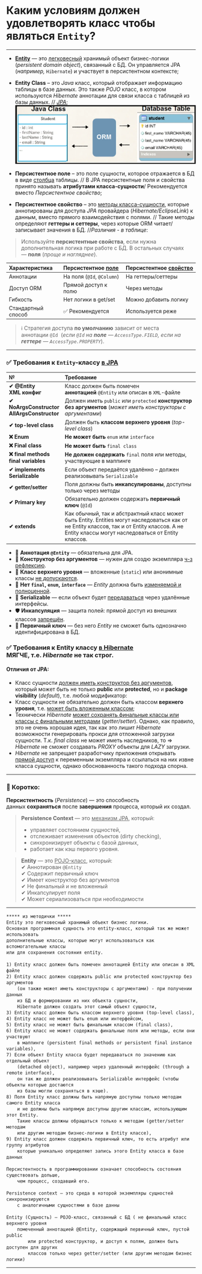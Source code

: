 # Каким условиям должен удовлетворять класс чтобы являться `Entity`?

---
- [**Entity**](https://javarush.com/groups/posts/2259-jpa--znakomstvo-s-tekhnologiey#%D0%A1%D1%83%D1%89%D0%BD%D0%BE%D1%81%D1%82%D0%B8-(Entities)) — это <u>легковесный</u> хранимый объект бизнес-логики (*persistent domain object*), связанный с БД. Он управляется JPA (_например,_ `Hibernate`) и участвует в персистентном контексте;
- **Entity Class** – это *Java* класс, который отображает информацию таблицы в базе данных. Это также *POJO* класс, в котором используются *Hibernate* аннотации для связи класса с таблицей из базы данных. // [*JPA*](https://javarush.com/groups/posts/2259-jpa--znakomstvo-s-tekhnologiey#%D0%A1%D1%83%D1%89%D0%BD%D0%BE%D1%81%D1%82%D0%B8-(Entities));
![ORM](_Attachments_03_Условия_для_Entity/ORM.png)

- **Персистентное поле** – это поле сущности, которое отражается в БД в виде <u>столбца</u> таблицы. // В JPA персистентные поля и свойства принято называть **атрибутами класса-сущности**/ Рекомендуется вместо *Персистентное свойство*;
- **Персистентное свойство** – это <u>методы класса-сущности</u>, которые аннотированы для доступа *JPA* провайдера (*Hibernate/EclipseLink*) к данным, вместо прямого взаимодействия с полями.  // Такие методы определяют **геттеры и сеттеры**, через которые ORM читает/записывает значения в БД. //*Различия - в таблице*:
> Используйте **персистентные свойства**, если нужна дополнительная логика при работе с БД. В остальных случаях — **поля** (*проще и нагляднее*).

| Характеристика     | Персистентное <u>поле</u>  | Персистентное <u>свойство</u> |
| :----------------- | :------------------------- | :---------------------------- |
| Аннотации          | На поля (`@Id`, `@Column`) | На геттеры/сеттеры            |
| Доступ ORM         | Прямой доступ к полю       | Через методы                  |
| Гибкость           | Нет логики в get/set       | Можно добавить логику         |
| Стандартный способ | ✅ Рекомендуется            | Используется реже             |
> ℹ️ Стратегия доступа **по умолчанию** зависит от места аннотации `@Id`  
> (*если `@Id` на **поле** — `AccessType.FIELD`, если на **геттере** — `AccessType.PROPERTY`*).

---
### ✅ Требования к `Entity`-классу <u>в JPA</u>

| №                                          | Требование                                                                                                                                                                                        |
|:---------------------------------------------- |:----------------------------------------------------------------------------------------------------------------------------------------------------------------------------------------------------- |
| **✔ @Entity <br>XML конфиг**                   | Класс должен быть помечен **аннотацией** `@Entity` или описан в `XML`-файле                                                                                                                           |
| **✔ NoArgsConstructor <br>AllArgsConstructor** | Должен иметь `public` или `protected` **конструктор без аргументов** (*может иметь конструкторы с аргументами*)                                                                                       |
| **✔ top-level class**                          | Должен быть **классом верхнего уровня** (_top-level class_)                                                                                                                                           |
| **❌ Enum**                                     | **Не может быть** `enum` или `interface`                                                                                                                                                              |
| **❌ Final class**                              | **Не может быть** `final class`                                                                                                                                                                       |
| **❌ final methods <br>final variables**        | **Не должен содержать** `final` поля или методы, участвующие в маппинге                                                                                                                               |
| **✔ implements <br>Serializable**              | Если объект передаётся удалённо – должен реализовывать `Serializable`                                                                                                                                 |
| **✔ getter/setter**                            | Поля должны быть **инкапсулированы**, доступны только через методы                                                                                                                                    |
| **✔ Primary key**                              | Обязательно должен содержать **первичный ключ** (`@Id`)                                                                                                                                               |
| **✔ extends**                                  | Как обычный, так и абстрактный класс может быть Entity. Entities могут наследоваться как от не Entity классов, так и от Entity классов. А не Entity классы могут наследоваться от Entity <br>классов. |
- 🔖 **Аннотация `@Entity`** — обязательна для JPA.
- 🧱 **Конструктор без аргументов** — нужен для создю экземпляра <u>ч-з рефлексию</u>.
- 🧭 **Класс верхнего уровня** — вложенные (`static`) или анонимные классы <u>не допускаются</u>.
- 🚫 **Нет `final`, `enum`, `interface`** — *Entity* должна быть <u>изменяемой и полноценной</u>.
- 💾 **Serializable** — если объект будет <u>передаваться</u> через удалённые интерфейсы.
- 🛡️ **Инкапсуляция** — защита полей: прямой доступ из внешних классов <u>запрещён</u>.
- 🔑 **Первичный ключ** — без него *Entity* не сможет быть однозначно идентифицирована в БД.

### ✅ Требования к Entity классу <u>в Hibernate</u> <br>МЯГЧЕ, т.е. *Hibernate* не так строг. 
#### Отличия от JPA:  
- Класс сущности <u>должен иметь конструктор без аргументов</u>, который может быть не только **public** или **protected**, но и **package visibility** (*default*), т.е. любой модификатор:
- Класс сущности не обязательно должен быть классом **верхнего уровня**, т.е. <u>может быть вложенным классом</u>;
- Технически *Hibernate* <u>может сохранять финальные классы или классы с финальными методами</u> (*getter/setter*). Однако, как правило, это не очень хорошая идея, так как это лишит *Hibernate* возможности генерировать прокси для отложенной загрузки сущности. Т.к. *final class* не может иметь наследников, то => *Hibernate* не сможет создавать *PROXY* объекты для *LAZY* загрузки. 
- *Hibernate* не запрещает разработчику приложения открывать <u>прямой доступ</u> к переменным экземпляра и ссылаться на них извне класса сущности, однако обоснованность такого подхода спорна.

---
### 📌 Коротко:
**Персистентность** (_Persistence_) — это способность данных **сохраняться** после **завершения** процесса, который их создал.

> **Persistence Context** — это <u>механизм JPA</u>, который:   
> - управляет состоянием сущностей,   
> - отслеживает изменения объектов (dirty checking),   
> - синхронизирует объекты с базой данных,   
> - работает как кэш первого уровня.   

> **Entity** — это <u>POJO-класс</u>, который:  
✔ Аннотирован `@Entity`   
✔ Содержит первичный ключ   
✔ Имеет конструктор без аргументов   
✔ Не финальный и не вложенный   
✔ Инкапсулирует поля   
✔ Может сериализоваться при необходимости   

---

```
***** из методички *****
Entity это легковесный хранимый объект бизнес логики. 
Основная программная сущность это entity-класс, который так же может использовать 
дополнительные классы, которые могут использоваться как вспомогательные классы 
или для сохранения состояния еntity.

1) Entity класс должен быть помечен аннотацией Entity или описан в XML файле
2) Entity класс должен содержать public или protected конструктор без аргументов 
    (он также может иметь конструкторы с аргументами) - при получении данных 
    из БД и формировании из них объекта сущности, 
    Hibernate должен создать этот самый объект сущности,
3) Entity класс должен быть классом верхнего уровня (top-level class),
4) Entity класс не может быть enum или интерфейсом,
5) Entity класс не может быть финальным классом (final class),
6) Entity класс не может содержать финальные поля или методы, если они участвуют 
    в маппинге (persistent final methods or persistent final instance variables),
7) Если объект Entity класса будет передаваться по значению как отдельный объект 
    (detached object), например через удаленный интерфейс (through a remote interface), 
    он так же должен реализовывать Serializable интерфейс (чтобы объекты которые достаются 
    из базы могли сохраняться в кэше).
8) Поля Entity класс должны быть напрямую доступны только методам самого Entity класса 
    и не должны быть напрямую доступны другим классам, использующим этот Entity. 
    Такие классы должны обращаться только к методам (getter/setter методам 
    или другим методам бизнес-логики в Entity классе),
9) Entity класс должен содержать первичный ключ, то есть атрибут или группу атрибутов 
    которые уникально определяют запись этого Entity класса в базе данных

Персистентность в программировании означает способность состояния существовать дольше, 
    чем процесс, создавший его. 

Persistence context — это среда в которой экземпляры сущностей синхронизируются 
    с аналогичными сущностями в базе данны

Entity (Сущность) — POJO-класс, связанный с БД ( не финальный класс верхнего уровня 
    помеченный аннотацией @Entity, содержащий первичный ключ, пустой public 
        или protected конструктор, и доступ к полям, должен быть доступен для других 
        классов только через getter/setter (или другим методам бизнес логики) 
```

---
